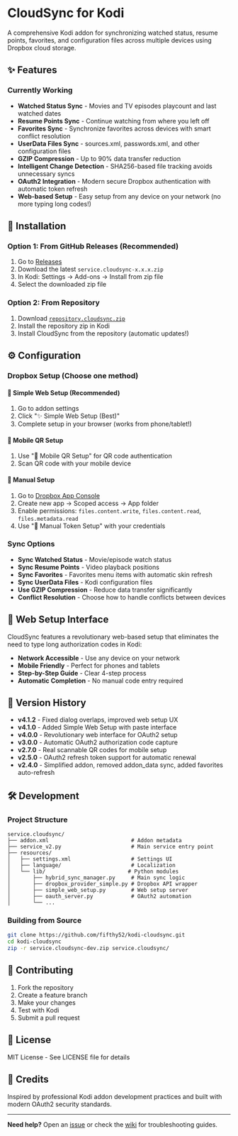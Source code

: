 # CloudSync for Kodi

A comprehensive Kodi addon for synchronizing watched status, resume points, favorites, and configuration files across multiple devices using Dropbox cloud storage.

## ✨ Features

### Currently Working
- **Watched Status Sync** - Movies and TV episodes playcount and last watched dates
- **Resume Points Sync** - Continue watching from where you left off
- **Favorites Sync** - Synchronize favorites across devices with smart conflict resolution
- **UserData Files Sync** - sources.xml, passwords.xml, and other configuration files
- **GZIP Compression** - Up to 90% data transfer reduction
- **Intelligent Change Detection** - SHA256-based file tracking avoids unnecessary syncs
- **OAuth2 Integration** - Modern secure Dropbox authentication with automatic token refresh
- **Web-based Setup** - Easy setup from any device on your network (no more typing long codes!)

## 🚀 Installation

### Option 1: From GitHub Releases (Recommended)
1. Go to [Releases](https://github.com/fifthy52/kodi-cloudsync/releases)
2. Download the latest `service.cloudsync-x.x.x.zip`
3. In Kodi: Settings → Add-ons → Install from zip file
4. Select the downloaded zip file

### Option 2: From Repository
1. Download [`repository.cloudsync.zip`](https://github.com/fifthy52/kodi-cloudsync/releases/latest/download/repository.cloudsync.zip)
2. Install the repository zip in Kodi
3. Install CloudSync from the repository (automatic updates!)

## ⚙️ Configuration

### Dropbox Setup (Choose one method)

#### 🌟 Simple Web Setup (Recommended)
1. Go to addon settings
2. Click "✨ Simple Web Setup (Best)"
3. Complete setup in your browser (works from phone/tablet!)

#### 📱 Mobile QR Setup
1. Use "📱 Mobile QR Setup" for QR code authentication
2. Scan QR code with your mobile device

#### 📝 Manual Setup
1. Go to [Dropbox App Console](https://www.dropbox.com/developers/apps)
2. Create new app → Scoped access → App folder
3. Enable permissions: `files.content.write`, `files.content.read`, `files.metadata.read`
4. Use "📝 Manual Token Setup" with your credentials

### Sync Options
- **Sync Watched Status** - Movie/episode watch status
- **Sync Resume Points** - Video playback positions
- **Sync Favorites** - Favorites menu items with automatic skin refresh
- **Sync UserData Files** - Kodi configuration files
- **Use GZIP Compression** - Reduce data transfer significantly
- **Conflict Resolution** - Choose how to handle conflicts between devices

## 📱 Web Setup Interface

CloudSync features a revolutionary web-based setup that eliminates the need to type long authorization codes in Kodi:

- **Network Accessible** - Use any device on your network
- **Mobile Friendly** - Perfect for phones and tablets
- **Step-by-Step Guide** - Clear 4-step process
- **Automatic Completion** - No manual code entry required

## 🔄 Version History

- **v4.1.2** - Fixed dialog overlaps, improved web setup UX
- **v4.1.0** - Added Simple Web Setup with paste interface
- **v4.0.0** - Revolutionary web interface for OAuth2 setup
- **v3.0.0** - Automatic OAuth2 authorization code capture
- **v2.7.0** - Real scannable QR codes for mobile setup
- **v2.5.0** - OAuth2 refresh token support for automatic renewal
- **v2.4.0** - Simplified addon, removed addon_data sync, added favorites auto-refresh

## 🛠️ Development

### Project Structure
```
service.cloudsync/
├── addon.xml                          # Addon metadata
├── service_v2.py                      # Main service entry point
├── resources/
│   ├── settings.xml                   # Settings UI
│   ├── language/                      # Localization
│   └── lib/                          # Python modules
│       ├── hybrid_sync_manager.py     # Main sync logic
│       ├── dropbox_provider_simple.py # Dropbox API wrapper
│       ├── simple_web_setup.py        # Web setup server
│       ├── oauth_server.py            # OAuth2 automation
│       └── ...
```

### Building from Source
```bash
git clone https://github.com/fifthy52/kodi-cloudsync.git
cd kodi-cloudsync
zip -r service.cloudsync-dev.zip service.cloudsync/
```

## 🤝 Contributing

1. Fork the repository
2. Create a feature branch
3. Make your changes
4. Test with Kodi
5. Submit a pull request

## 📄 License

MIT License - See LICENSE file for details

## 🙏 Credits

Inspired by professional Kodi addon development practices and built with modern OAuth2 security standards.

---

**Need help?** Open an [issue](https://github.com/fifthy52/kodi-cloudsync/issues) or check the [wiki](https://github.com/fifthy52/kodi-cloudsync/wiki) for troubleshooting guides.